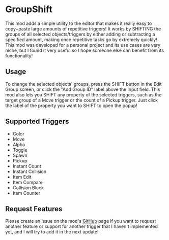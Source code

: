 # GroupShift

This mod adds a simple utility to the editor that makes it really easy to copy+paste large amounts of repetitive triggers! It works by <cj>SHIFTING</c> the groups of all selected objects/triggers by either adding or subtracting a specified amount, making once repetitive tasks go by extremely quickly! This mod was developed for a personal project and its use cases are very niche, but I found it very useful so I hope someone else can benefit from its functionality!

## Usage

To change the selected objects' groups, press the <cj>SHIFT</c> button in the Edit Group screen, or click the "Add Group ID" label above the input field. This mod also lets you <cj>SHIFT</c> any property of the selected triggers, such as the target group of a Move trigger or the count of a Pickup trigger. Just click the label of the property you want to <cj>SHIFT</c> to open the popup!

## Supported Triggers

 * Color
 * Move
 * Alpha
 * Toggle
 * Spawn
 * Pickup
 * Instant Count
 * Instant Collision
 * Item Edit
 * Item Compare
 * Collision Block
 * Item Counter

## Request Features

Please create an issue on the mod's [GitHub](https://github.com/glow13/GroupShift) page if you want to request another feature or support for another trigger that I haven't implemented yet, and I will try to add it in the next update!